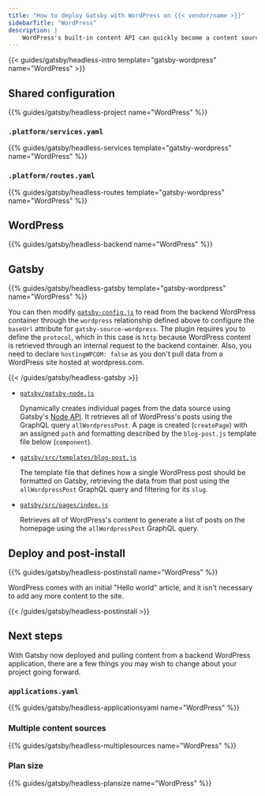 ```yaml
---
title: "How to deploy Gatsby with WordPress on {{< vendor/name >}}"
sidebarTitle: "WordPress"
description: |
    WordPress's built-in content API can quickly become a content source for Gatsby with `gatsby-source-wordpress`.
---
```



{{< guides/gatsby/headless-intro template="gatsby-wordpress" name="WordPress" >}}

## Shared configuration

{{% guides/gatsby/headless-project name="WordPress" %}}

### `.platform/services.yaml`

{{% guides/gatsby/headless-services template="gatsby-wordpress" name="WordPress" %}}

### `.platform/routes.yaml`

{{% guides/gatsby/headless-routes template="gatsby-wordpress" name="WordPress" %}}

## WordPress

{{% guides/gatsby/headless-backend name="WordPress" %}}

## Gatsby

{{% guides/gatsby/headless-gatsby template="gatsby-wordpress" name="WordPress" %}}

You can then modify [`gatsby-config.js`](https://www.gatsbyjs.com/docs/reference/config-files/gatsby-config/)
to read from the backend WordPress container through the `wordpress` relationship defined above
to configure the `baseUrl` attribute for `gatsby-source-wordpress`.
The plugin requires you to define the `protocol`,
which in this case is `http` because WordPress content is retrieved through an internal request to the backend container.
Also, you need to declare `hostingWPCOM: false` as you don't pull data from a WordPress site hosted at wordpress.com.

{{< /guides/gatsby/headless-gatsby >}}

- [`gatsby/gatsby-node.js`](https://github.com/platformsh-templates/gatsby-wordpress/blob/master/gatsby/gatsby-node.js) 

    Dynamically creates individual pages from the data source using Gatsby's [Node API](https://www.gatsbyjs.com/docs/reference/config-files/gatsby-node/). It retrieves all of WordPress's posts using the GraphQL query `allWordpressPost`. A page is created (`createPage`) with an assigned `path` and formatting described by the `blog-post.js` template file below (`component`).

- [`gatsby/src/templates/blog-post.js`](https://github.com/platformsh-templates/gatsby-wordpress/blob/master/gatsby/src/templates/blog-post.js)

    The template file that defines how a single WordPress post should be formatted on Gatsby, retrieving the data from that post using the `allWordpressPost` GraphQL query and filtering for its `slug`.

- [`gatsby/src/pages/index.js`](https://github.com/platformsh-templates/gatsby-wordpress/blob/master/gatsby/src/pages/index.js)

    Retrieves all of WordPress's content to generate a list of posts on the homepage using the `allWordpressPost` GraphQL query. 

## Deploy and post-install

{{% guides/gatsby/headless-postinstall name="WordPress" %}}

WordPress comes with an initial "Hello world" article, and it isn't necessary to add any more content to the site.

{{< /guides/gatsby/headless-postinstall >}}

## Next steps

With Gatsby now deployed and pulling content from a backend WordPress application, there are a few things you may wish to change about your project going forward.

### `applications.yaml`

{{% guides/gatsby/headless-applicationsyaml name="WordPress" %}}

### Multiple content sources

{{% guides/gatsby/headless-multiplesources name="WordPress" %}}

### Plan size

{{% guides/gatsby/headless-plansize name="WordPress" %}}
